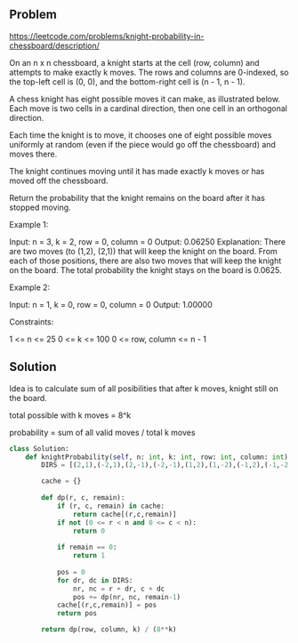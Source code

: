 ## Problem

https://leetcode.com/problems/knight-probability-in-chessboard/description/

On an n x n chessboard, a knight starts at the cell (row, column) and attempts to make exactly k moves. The rows and columns are 0-indexed, so the top-left cell is (0, 0), and the bottom-right cell is (n - 1, n - 1).

A chess knight has eight possible moves it can make, as illustrated below. Each move is two cells in a cardinal direction, then one cell in an orthogonal direction.


Each time the knight is to move, it chooses one of eight possible moves uniformly at random (even if the piece would go off the chessboard) and moves there.

The knight continues moving until it has made exactly k moves or has moved off the chessboard.

Return the probability that the knight remains on the board after it has stopped moving.


Example 1:

Input: n = 3, k = 2, row = 0, column = 0
Output: 0.06250
Explanation: There are two moves (to (1,2), (2,1)) that will keep the knight on the board.
From each of those positions, there are also two moves that will keep the knight on the board.
The total probability the knight stays on the board is 0.0625.

Example 2:

Input: n = 1, k = 0, row = 0, column = 0
Output: 1.00000
 

Constraints:

1 <= n <= 25
0 <= k <= 100
0 <= row, column <= n - 1

## Solution

Idea is to calculate sum of all posibilities that after k moves, knight still on the board. 

total possible with k moves = 8^k

probability = sum of all valid moves / total k moves

```python
class Solution:
    def knightProbability(self, n: int, k: int, row: int, column: int) -> float:
        DIRS = [(2,1),(-2,1),(2,-1),(-2,-1),(1,2),(1,-2),(-1,2),(-1,-2)]

        cache = {}
        
        def dp(r, c, remain):
            if (r, c, remain) in cache:
                return cache[(r,c,remain)]
            if not (0 <= r < n and 0 <= c < n):
                return 0
            
            if remain == 0:
                return 1
            
            pos = 0
            for dr, dc in DIRS:
                nr, nc = r + dr, c + dc
                pos += dp(nr, nc, remain-1)
            cache[(r,c,remain)] = pos
            return pos

        return dp(row, column, k) / (8**k)
```